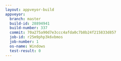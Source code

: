 ```yaml
---
layout: appveyor-build
appveyor:
  branch: master
  build-id: 28894941
  build-number: 337
  commit: 70a275a90d7e3ccc4afda0c7b8b24f215833d857
  job-id: r25m9php3k6vbmos
  job-number: 1
  os-name: Windows
  test-result: 0
---
```

